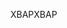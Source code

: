 <span data-ttu-id="b1232-101">XBAP</span><span class="sxs-lookup"><span data-stu-id="b1232-101">XBAP</span></span>